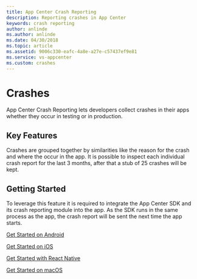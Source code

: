 ```yaml
---
title: App Center Crash Reporting
description: Reporting crashes in App Center
keywords: crash reporting
author: anlinde
ms.author: anlinde
ms.date: 04/30/2018
ms.topic: article
ms.assetid: 9006c330-eafc-4a8e-a27e-c57437ef9e81
ms.service: vs-appcenter
ms.custom: crashes
---
```


# Crashes

App Center Crash Reporting lets developers collect crashes in their apps whether they occur in testing or in production.

## Key Features

Crashes are grouped together by similarities like the reason for the crash and where the occur in the app. It is possible to inspect each individual crash report for the last 3 months, after that a stub of 25 crashes will be kept.

## Getting Started

To leverage this feature it is required to integrate the App Center SDK and its crash reporting module into the app. As the SDK runs in the same process as the app, the crash report will be sent the next time the app starts.

[Get Started on Android](~/crashes/android.md)

[Get Started on iOS](~/crashes/ios.md)

[Get Started with React Native](~/crashes/react-native.md)

[Get Started on macOS](~/crashes/macos.md)
